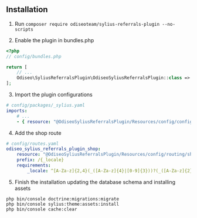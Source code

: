 ## Installation

1. Run `composer require odiseoteam/sylius-referrals-plugin --no-scripts`

2. Enable the plugin in bundles.php

```php
<?php
// config/bundles.php

return [
    // ...
    Odiseo\SyliusReferralsPlugin\OdiseoSyliusReferralsPlugin::class => ['all' => true],
];
```

3. Import the plugin configurations

```yml
# config/packages/_sylius.yaml
imports:
    # ...
    - { resource: "@OdiseoSyliusReferralsPlugin/Resources/config/config.yaml" }
```

4. Add the shop route

```yml
# config/routes.yaml
odiseo_sylius_referrals_plugin_shop:
    resource: "@OdiseoSyliusReferralsPlugin/Resources/config/routing/shop.yaml"
    prefix: /{_locale}
    requirements:
        _locale: ^[A-Za-z]{2,4}(_([A-Za-z]{4}|[0-9]{3}))?(_([A-Za-z]{2}|[0-9]{3}))?$
```

5. Finish the installation updating the database schema and installing assets

```
php bin/console doctrine:migrations:migrate
php bin/console sylius:theme:assets:install
php bin/console cache:clear
```
